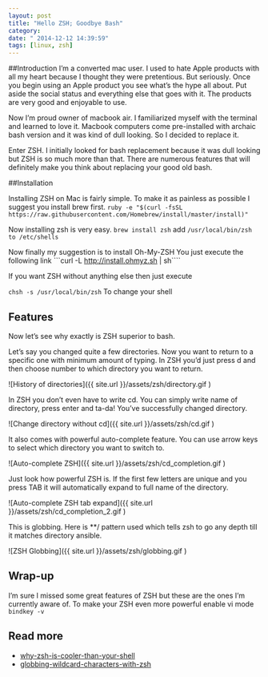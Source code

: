 ```yaml
---
layout: post
title: "Hello ZSH; Goodbye Bash"
category: 
date: " 2014-12-12 14:39:59"
tags: [linux, zsh]
---
```


##Introduction
I’m a converted mac user. I used to hate Apple products with all my heart because I thought they were pretentious. But seriously. Once you begin using an Apple product you see what’s the hype all about. Put aside the social status and everything else that goes with it. The products are very good and enjoyable to use.

Now I’m proud owner of macbook air. I familiarized myself with the terminal and learned to love it. Macbook computers come pre-installed with archaic bash version and it was kind of dull looking. So I decided to replace it.

Enter ZSH. I initially looked for bash replacement because it was dull looking but ZSH is so much more than that. There are numerous features that will definitely make you think about replacing your good old bash.

##Installation

Installing ZSH on Mac is fairly simple. To make it as painless as possible I suggest you install brew first.
```ruby -e "$(curl -fsSL https://raw.githubusercontent.com/Homebrew/install/master/install)"```

Now installing zsh is very easy.
```brew install zsh```
add ```/usr/local/bin/zsh to /etc/shells```

Now finally my suggestion is to install Oh-My-ZSH
You just execute the following link ```curl -L http://install.ohmyz.sh | sh````

If you want ZSH without anything else then just execute

```chsh -s /usr/local/bin/zsh```
To change your shell

## Features

Now let’s see why exactly is ZSH superior to bash.

Let’s say you changed quite a few directories. Now you want to return to a specific one with minimum amount of typing. In ZSH you’d just press
d and then choose number to which directory you want to return.


![History of directories]({{ site.url }}/assets/zsh/directory.gif )

In ZSH you don’t even have to write cd. You can simply write name of directory, press enter and ta-da! You’ve successfully changed directory.


![Change directory without cd]({{ site.url }}/assets/zsh/cd.gif )

It also comes with powerful auto-complete feature. You can use arrow keys to select which directory you want to switch to.


![Auto-complete ZSH]({{ site.url }}/assets/zsh/cd_completion.gif )

Just look how powerful ZSH is. If the first few letters are unique and you press TAB it will automatically expand to full name of the directory.


![Auto-complete ZSH tab expand]({{ site.url }}/assets/zsh/cd_completion_2.gif )

This is globbing. Here is **/ pattern used which tells zsh to go any depth till it matches directory ansible.


![ZSH Globbing]({{ site.url }}/assets/zsh/globbing.gif )

## Wrap-up

I’m sure I missed some great features of ZSH but these are the ones I’m currently aware of.
To make your ZSH even more powerful enable vi mode ```bindkey -v```

## Read more

* [why-zsh-is-cooler-than-your-shell](http://www.slideshare.net/jaguardesignstudio/why-zsh-is-cooler-than-your-shell-16194692 "Why is ZSH cooler than your shell")
* [globbing-wildcard-characters-with-zsh](http://www.techrepublic.com/article/globbing-wildcard-characters-with-zsh/ "Globbing ZSH")
